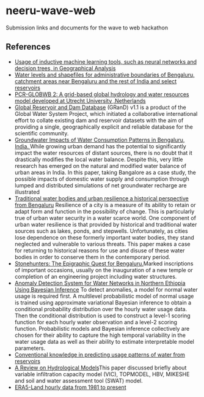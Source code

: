 # neeru-wave-web
Submission links and documents for the wave to web hackathon

## References 

- [Usage of inductive machine learning tools, such as neural networks and decision trees, in Geographical Analysis](https://onlinelibrary.wiley.com/doi/pdf/10.1111/j.1538-4632.2000.tb00420.x) 
- [Water levels and shapefiles for administrative boundaries of Bengaluru, catchment areas near Bengaluru and the rest of India and select reservoirs](https://github.com/wri/ReservoirWatchHack) 
- [PCR-GLOBWB 2: A grid-based global hydrology and water resources model developed at Utrecht University ,Netherlands](https://globalhydrology.nl/research/models/pcr-globwb-2-0/) 
- [Global Reservoir and Dam Database](http://globaldamwatch.org/grand/)
(GRanD) v1.1 is a product of the Global Water System Project, which initiated a collaborative international effort to collate existing dam and reservoir datasets with the aim of providing a single, geographically explicit and reliable database for the scientific community.
- [Groundwater Impacts of Water Consumption Patterns in Bengaluru, India. ](https://repository.iimb.ac.in/bitstream/2074/12010/1/Malghan_JGWR_2013_Vol.2_Iss.1.pdf)  While growing urban demand has the potential to significantly impact the water resources of distant sources, there is no doubt that it drastically modifies the local water balance. Despite this, very little research has emerged on the natural and modified water balance of urban areas in India. In this paper, taking Bangalore as a case study, the possible impacts of domestic water supply and consumption through lumped and distributed simulations of net groundwater recharge are illustrated
- [Traditional water bodies and urban resilience a historical perspective from Bengaluru](researchgate.net/publication/318181875) Resilience of a city is a measure of its ability to retain or adapt form and function in the possibility of change. This is particularly true of urban water security in a water scarce world. One component of urban water resilience is that provided by historical and traditional water sources such as lakes, ponds, and stepwells. Unfortunately, as cities lose dependence on these formerly important water bodies, they stand neglected and vulnerable to various threats. This paper makes a case for returning to historical reasons for use and disuse of these water bodies in order to conserve them in the contemporary period.
- [Stonehunters: The Epigraphic Quest for Bengaluru.](https://www.sahapedia.org/stonehunters-epigraphic-quest-bengaluru)Marked inscriptions of important occasions, usually on the inauguration of a new temple or completion of an engineering project including water structures.
- [Anomaly Detection System for Water Networks in Northern Ethiopia Using Bayesian Inference](https://www.mdpi.com/2071-1050/12/7/2897) To detect anomalies, a model for normal water usage is required first. A multilevel probabilistic model of normal usage is trained using approximate variational Bayesian inference to obtain a conditional probability distribution over the hourly water usage data. Then the conditional distribution is used to construct a level-1 scoring function for each hourly water observation and a level-2 scoring function. Probabilistic models and Bayesian inference collectively are chosen for their ability to capture the high temporal variability in the water usage data  as well as their ability to estimate interpretable model parameters.
- [Conventional knowledge in predicting usage patterns of water from reservoirs](https://nptel.ac.in/content/storage2/courses/105104102/Lecture%202.htm) 
- [A Review on Hydrological Models](https://www.sciencedirect.com/science/article/pii/S2214241X15001273)This paper discussed briefly about variable infiltration capacity model (VIC), TOPMODEL, HBV, MIKESHE and soil and water assessment tool (SWAT) model. 
- [ERA5-Land hourly data from 1981 to present](https://cds.climate.copernicus.eu/cdsapp#!/dataset/reanalysis-era5-land?tab=form)
